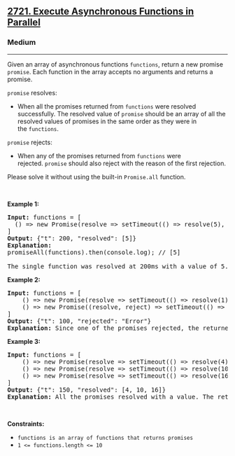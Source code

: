 <h2><a href="https://leetcode.com/problems/execute-asynchronous-functions-in-parallel/">2721. Execute Asynchronous Functions in Parallel</a></h2><h3>Medium</h3><hr><div><p>Given an array of asynchronous&nbsp;functions&nbsp;<code>functions</code>, return a new promise <code>promise</code>. Each function in the array accepts no arguments&nbsp;and returns a promise.</p>

<p><code>promise</code> resolves:</p>

<ul>
	<li>When all the promises returned from&nbsp;<code>functions</code>&nbsp;were resolved successfully.&nbsp;The resolved&nbsp;value of&nbsp;<code>promise</code> should be an array of all the resolved values of promises in the same order as they were in the&nbsp;<code>functions</code>.</li>
</ul>

<p><code>promise</code> rejects:</p>

<ul>
	<li>When any&nbsp;of the promises&nbsp;returned from&nbsp;<code>functions</code>&nbsp;were rejected.&nbsp;<code>promise</code> should also&nbsp;reject&nbsp;with the reason of the first rejection.</li>
</ul>

<p>Please solve it without using the built-in&nbsp;<code>Promise.all</code>&nbsp;function.</p>

<p>&nbsp;</p>
<p><strong class="example">Example 1:</strong></p>

<pre style="position: relative;"><strong>Input:</strong> functions = [
&nbsp; () =&gt; new Promise(resolve =&gt; setTimeout(() =&gt; resolve(5), 200))
]
<strong>Output:</strong> {"t": 200, "resolved": [5]}
<strong>Explanation:</strong> 
promiseAll(functions).then(console.log); // [5]

The single function was resolved at 200ms with a value of 5.
<div class="open_grepper_editor" title="Edit &amp; Save To Grepper"></div></pre>

<p><strong class="example">Example 2:</strong></p>

<pre style="position: relative;"><strong>Input:</strong> functions = [
    () =&gt; new Promise(resolve =&gt; setTimeout(() =&gt; resolve(1), 200)), 
    () =&gt; new Promise((resolve, reject) =&gt; setTimeout(() =&gt; reject("Error"), 100))
]
<strong>Output:</strong> {"t": 100, "rejected": "Error"}
<strong>Explanation:</strong> Since one of the promises rejected, the returned promise also rejected with the same error at the same time.
<div class="open_grepper_editor" title="Edit &amp; Save To Grepper"></div></pre>

<p><strong class="example">Example 3:</strong></p>

<pre style="position: relative;"><strong>Input:</strong> functions = [
    () =&gt; new Promise(resolve =&gt; setTimeout(() =&gt; resolve(4), 50)), 
    () =&gt; new Promise(resolve =&gt; setTimeout(() =&gt; resolve(10), 150)), 
    () =&gt; new Promise(resolve =&gt; setTimeout(() =&gt; resolve(16), 100))
]
<strong>Output:</strong> {"t": 150, "resolved": [4, 10, 16]}
<strong>Explanation:</strong> All the promises resolved with a value. The returned promise resolved when the last promise resolved.
<div class="open_grepper_editor" title="Edit &amp; Save To Grepper"></div></pre>

<p>&nbsp;</p>
<p><strong>Constraints:</strong></p>

<ul>
	<li><code>functions&nbsp;is an array of functions that returns promises</code></li>
	<li><code>1 &lt;= functions.length &lt;= 10</code></li>
</ul>
</div>